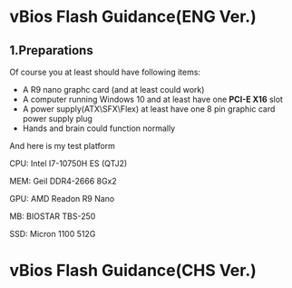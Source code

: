 # vBios Flash Guidance(ENG Ver.)
## 1.Preparations
Of course you at least should have following items:
* A R9 nano graphc card (and at least could work)
* A computer running Windows 10 and at least have one **PCI-E X16** slot
* A power supply(ATX\SFX\Flex) at least have one 8 pin graphic card power supply plug
* Hands and brain could function normally

And here is my test platform

CPU: Intel I7-10750H ES (QTJ2)

MEM: Geil DDR4-2666 8Gx2

GPU: AMD Readon R9 Nano

MB: BIOSTAR TBS-250

SSD: Micron 1100 512G




# vBios Flash Guidance(CHS Ver.)
